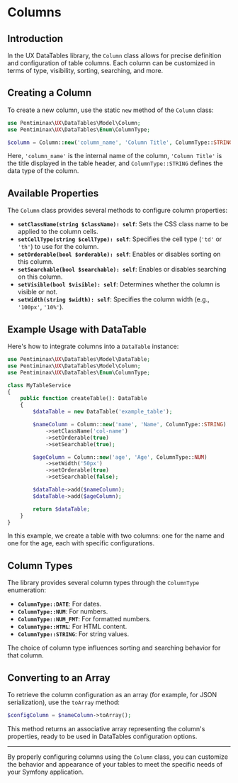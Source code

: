 # Columns

## Introduction

In the UX DataTables library, the `Column` class allows for precise definition and configuration of table columns. Each column can be customized in terms of type, visibility, sorting, searching, and more.

## Creating a Column

To create a new column, use the static `new` method of the `Column` class:

```php
use Pentiminax\UX\DataTables\Model\Column;
use Pentiminax\UX\DataTables\Enum\ColumnType;

$column = Column::new('column_name', 'Column Title', ColumnType::STRING);
```

Here, `'column_name'` is the internal name of the column, `'Column Title'` is the title displayed in the table header, and `ColumnType::STRING` defines the data type of the column.

## Available Properties

The `Column` class provides several methods to configure column properties:

- **`setClassName(string $className): self`**: Sets the CSS class name to be applied to the column cells.
- **`setCellType(string $cellType): self`**: Specifies the cell type (`'td'` or `'th'`) to use for the column.
- **`setOrderable(bool $orderable): self`**: Enables or disables sorting on this column.
- **`setSearchable(bool $searchable): self`**: Enables or disables searching on this column.
- **`setVisible(bool $visible): self`**: Determines whether the column is visible or not.
- **`setWidth(string $width): self`**: Specifies the column width (e.g., `'100px'`, `'10%'`).

## Example Usage with DataTable

Here's how to integrate columns into a `DataTable` instance:

```php
use Pentiminax\UX\DataTables\Model\DataTable;
use Pentiminax\UX\DataTables\Model\Column;
use Pentiminax\UX\DataTables\Enum\ColumnType;

class MyTableService
{
    public function createTable(): DataTable
    {
        $dataTable = new DataTable('example_table');

        $nameColumn = Column::new('name', 'Name', ColumnType::STRING)
            ->setClassName('col-name')
            ->setOrderable(true)
            ->setSearchable(true);

        $ageColumn = Column::new('age', 'Age', ColumnType::NUM)
            ->setWidth('50px')
            ->setOrderable(true)
            ->setSearchable(false);

        $dataTable->add($nameColumn);
        $dataTable->add($ageColumn);

        return $dataTable;
    }
}
```

In this example, we create a table with two columns: one for the name and one for the age, each with specific configurations.

## Column Types

The library provides several column types through the `ColumnType` enumeration:

- **`ColumnType::DATE`**: For dates.
- **`ColumnType::NUM`**: For numbers.
- **`ColumnType::NUM_FMT`**: For formatted numbers.
- **`ColumnType::HTML`**: For HTML content.
- **`ColumnType::STRING`**: For string values.

The choice of column type influences sorting and searching behavior for that column.

## Converting to an Array

To retrieve the column configuration as an array (for example, for JSON serialization), use the `toArray` method:

```php
$configColumn = $nameColumn->toArray();
```

This method returns an associative array representing the column's properties, ready to be used in DataTables configuration options.

---

By properly configuring columns using the `Column` class, you can customize the behavior and appearance of your tables to meet the specific needs of your Symfony application.
